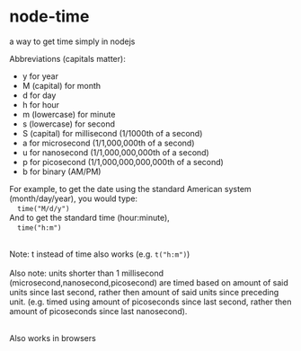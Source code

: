 # node-time
a way to get time simply in nodejs

Abbreviations (capitals matter):
  * y for year
  * M (capital) for month
  * d for day
  * h for hour
  * m (lowercase) for minute
  * s (lowercase) for second
  * S (capital) for millisecond (1/1000th of a second)
  * a for microsecond (1/1,000,000th of a second) 
  * u for nanosecond (1/1,000,000,000th of a second) 
  * p for picosecond (1/1,000,000,000,000th of a second)
  * b for binary (AM/PM)

For example, to get the date using the standard American system (month/day/year), you would type: </br>
  &emsp;`time("M/d/y")`</br>
 And to get the standard time (hour:minute),</br>
  &emsp;`time("h:m")`</br></br>
  
  Note: t instead of time also works (e.g. `t("h:m")`)</br></br>
  Also note: units shorter than 1 millisecond (microsecond,nanosecond,picosecond) are timed based on amount of said units since last second, rather then amount of said units since preceding unit. (e.g. timed using amount of picoseconds since last second, rather then amount of picoseconds since last nanosecond).</br></br>
  
  Also works in browsers
